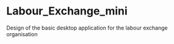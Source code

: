# Labour_Exchange_mini
Design of the basic desktop application for the labour exchange organisation
